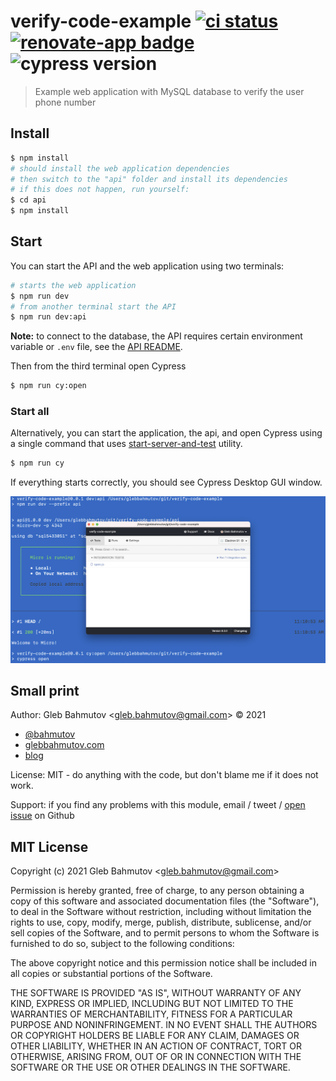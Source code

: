 # verify-code-example [![ci status][ci image]][ci url] [![renovate-app badge][renovate-badge]][renovate-app] ![cypress version](https://img.shields.io/badge/cypress-8.3.1-brightgreen)

> Example web application with MySQL database to verify the user phone number

## Install

```bash
$ npm install
# should install the web application dependencies
# then switch to the "api" folder and install its dependencies
# if this does not happen, run yourself:
$ cd api
$ npm install
```

## Start

You can start the API and the web application using two terminals:

```bash
# starts the web application
$ npm run dev
# from another terminal start the API
$ npm run dev:api
```

**Note:** to connect to the database, the API requires certain environment variable or `.env` file, see the [API README](./api/README.md).

Then from the third terminal open Cypress

```bash
$ npm run cy:open
```

### Start all

Alternatively, you can start the application, the api, and open Cypress using a single command that uses [start-server-and-test](https://github.com/bahmutov/start-server-and-test) utility.

```bash
$ npm run cy
```

If everything starts correctly, you should see Cypress Desktop GUI window.

![The app, api, and Cypress started](./images/cy.png)

## Small print

Author: Gleb Bahmutov &lt;gleb.bahmutov@gmail.com&gt; &copy; 2021

- [@bahmutov](https://twitter.com/bahmutov)
- [glebbahmutov.com](https://glebbahmutov.com)
- [blog](https://glebbahmutov.com/blog)

License: MIT - do anything with the code, but don't blame me if it does not work.

Support: if you find any problems with this module, email / tweet /
[open issue](https://github.com/bahmutov/verify-code-example/issues) on Github

## MIT License

Copyright (c) 2021 Gleb Bahmutov &lt;gleb.bahmutov@gmail.com&gt;

Permission is hereby granted, free of charge, to any person
obtaining a copy of this software and associated documentation
files (the "Software"), to deal in the Software without
restriction, including without limitation the rights to use,
copy, modify, merge, publish, distribute, sublicense, and/or sell
copies of the Software, and to permit persons to whom the
Software is furnished to do so, subject to the following
conditions:

The above copyright notice and this permission notice shall be
included in all copies or substantial portions of the Software.

THE SOFTWARE IS PROVIDED "AS IS", WITHOUT WARRANTY OF ANY KIND,
EXPRESS OR IMPLIED, INCLUDING BUT NOT LIMITED TO THE WARRANTIES
OF MERCHANTABILITY, FITNESS FOR A PARTICULAR PURPOSE AND
NONINFRINGEMENT. IN NO EVENT SHALL THE AUTHORS OR COPYRIGHT
HOLDERS BE LIABLE FOR ANY CLAIM, DAMAGES OR OTHER LIABILITY,
WHETHER IN AN ACTION OF CONTRACT, TORT OR OTHERWISE, ARISING
FROM, OUT OF OR IN CONNECTION WITH THE SOFTWARE OR THE USE OR
OTHER DEALINGS IN THE SOFTWARE.

[ci image]: https://github.com/bahmutov/verify-code-example/workflows/ci/badge.svg?branch=main
[ci url]: https://github.com/bahmutov/verify-code-example/actions
[renovate-badge]: https://img.shields.io/badge/renovate-app-blue.svg
[renovate-app]: https://renovateapp.com/
